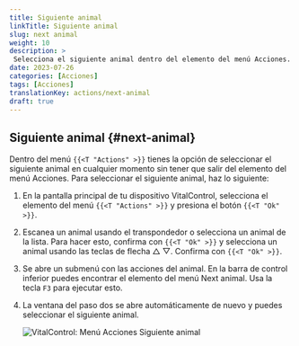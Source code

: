 ```yaml
---
title: Siguiente animal
linkTitle: Siguiente animal
slug: next animal
weight: 10
description: >
 Selecciona el siguiente animal dentro del elemento del menú Acciones.
date: 2023-07-26
categories: [Acciones]
tags: [Acciones]
translationKey: actions/next-animal
draft: true
---
```

## Siguiente animal {#next-animal}

Dentro del menú `{{<T "Actions" >}}` tienes la opción de seleccionar el siguiente animal en cualquier momento sin tener que salir del elemento del menú Acciones. Para seleccionar el siguiente animal, haz lo siguiente:

1. En la pantalla principal de tu dispositivo VitalControl, selecciona el elemento del menú `{{<T "Actions" >}}` y presiona el botón `{{<T "Ok" >}}`.

2. Escanea un animal usando el transpondedor o selecciona un animal de la lista. Para hacer esto, confirma con `{{<T "Ok" >}}` y selecciona un animal usando las teclas de flecha △ ▽. Confirma con `{{<T "Ok" >}}`.

3. Se abre un submenú con las acciones del animal. En la barra de control inferior puedes encontrar el elemento del menú Next animal. Usa la tecla `F3` para ejecutar esto.

4. La ventana del paso dos se abre automáticamente de nuevo y puedes seleccionar el siguiente animal.

    ![VitalControl: Menú Acciones Siguiente animal](../images/nextanimal.png "Elegir siguiente animal")
    
